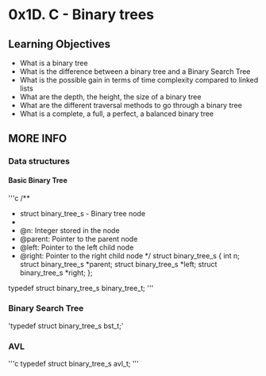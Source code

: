 
# 0x1D. C - Binary trees

## Learning Objectives


  * What is a binary tree
  * What is the difference between a binary tree and a Binary Search Tree
  * What is the possible gain in terms of time complexity compared to linked lists
  * What are the depth, the height, the size of a binary tree
  * What are the different traversal methods to go through a binary tree
  * What is a complete, a full, a perfect, a balanced binary tree </br>

## MORE INFO

### Data structures

#### Basic Binary Tree

'''c
/**
 * struct binary_tree_s - Binary tree node
 *
 * @n: Integer stored in the node
 * @parent: Pointer to the parent node
 * @left: Pointer to the left child node
 * @right: Pointer to the right child node
 */
struct binary_tree_s
{
    int n;
    struct binary_tree_s *parent;
    struct binary_tree_s *left;
    struct binary_tree_s *right;
};

typedef struct binary_tree_s binary_tree_t;
'''

### Binary Search Tree

'typedef struct binary_tree_s bst_t;'

### AVL
'''c
typedef struct binary_tree_s avl_t;
'''
